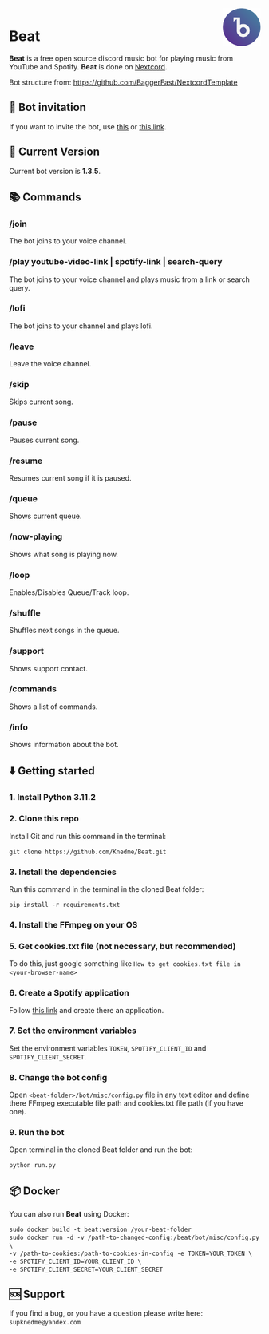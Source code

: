 
<img src="https://raw.githubusercontent.com/Knedme/Beat/master/logo/round1x.png" alt="beat-logo" width="15%" align="right">

# Beat
**Beat** is a free open source discord music bot for playing music from YouTube and Spotify. **Beat** is done on [Nextcord](https://docs.nextcord.dev/en/stable/).

Bot structure from: https://github.com/BaggerFast/NextcordTemplate

## 🔶 Bot invitation
If you want to invite the bot, use [this](https://discord.com/api/oauth2/authorize?client_id=883986382719189033&permissions=414526590016&scope=bot%20applications.commands) or [this link](https://discord.com/api/oauth2/authorize?client_id=1028606605593432134&permissions=414526590016&scope=bot%20applications.commands).

## 🌌 Current Version
Current bot version is **1.3.5**.

## 📚 Commands

### /join
The bot joins to your voice channel.

### /play youtube-video-link | spotify-link | search-query
The bot joins to your voice channel and plays music from a link or search query.

### /lofi
The bot joins to your channel and plays lofi.

### /leave
Leave the voice channel.

### /skip
Skips current song.

### /pause
Pauses current song.

### /resume
Resumes current song if it is paused.

### /queue
Shows current queue.

### /now-playing
Shows what song is playing now.

### /loop
Enables/Disables Queue/Track loop.

### /shuffle
Shuffles next songs in the queue.

### /support
Shows support contact.

### /commands
Shows a list of commands.

### /info 
Shows information about the bot.

## ⬇️ Getting started

### 1. Install Python 3.11.2

### 2. Clone this repo
Install Git and run this command in the terminal:
```commandline
git clone https://github.com/Knedme/Beat.git
```

### 3. Install the dependencies
Run this command in the terminal in the cloned Beat folder:
````commandline
pip install -r requirements.txt
````

### 4. Install the FFmpeg on your OS

### 5. Get cookies.txt file (not necessary, but recommended)
To do this, just google something like `How to get cookies.txt file in <your-browser-name>`

### 6. Create a Spotify application

Follow [this link](https://developer.spotify.com/dashboard/applications) and create there an application.

### 7. Set the environment variables
Set the environment variables `TOKEN`, `SPOTIFY_CLIENT_ID` and `SPOTIFY_CLIENT_SECRET`.

### 8. Change the bot config
Open `<beat-folder>/bot/misc/config.py` file in any text editor and define there FFmpeg executable file path and cookies.txt file path (if you have one).

### 9. Run the bot
Open terminal in the cloned Beat folder and run the bot:
```commandline
python run.py
```

## 📦 Docker

You can also run **Beat** using Docker:
```commandline
sudo docker build -t beat:version /your-beat-folder
sudo docker run -d -v /path-to-changed-config:/beat/bot/misc/config.py \
-v /path-to-cookies:/path-to-cookies-in-config -e TOKEN=YOUR_TOKEN \
-e SPOTIFY_CLIENT_ID=YOUR_CLIENT_ID \
-e SPOTIFY_CLIENT_SECRET=YOUR_CLIENT_SECRET
```

## 🆘 Support
If you find a bug, or you have a question please write here: `supknedme@yandex.com`
